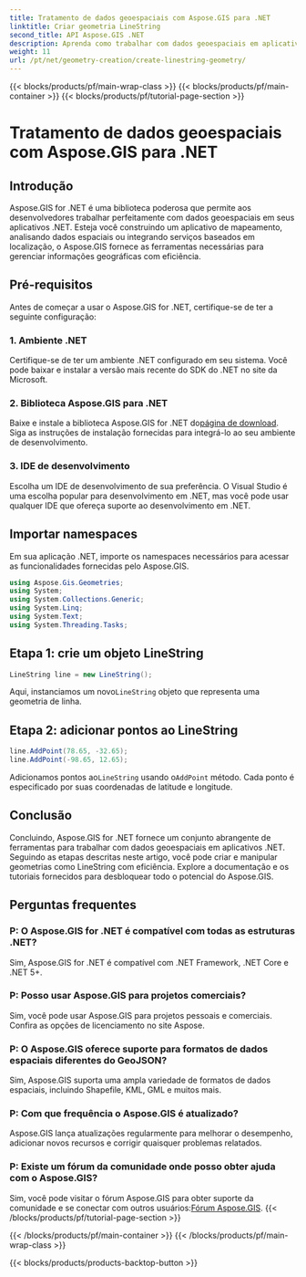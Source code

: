 ```yaml
---
title: Tratamento de dados geoespaciais com Aspose.GIS para .NET
linktitle: Criar geometria LineString
second_title: API Aspose.GIS .NET
description: Aprenda como trabalhar com dados geoespaciais em aplicativos .NET usando Aspose.GIS for .NET. Crie, analise e visualize mapas sem esforço.
weight: 11
url: /pt/net/geometry-creation/create-linestring-geometry/
---
```


{{< blocks/products/pf/main-wrap-class >}}
{{< blocks/products/pf/main-container >}}
{{< blocks/products/pf/tutorial-page-section >}}

# Tratamento de dados geoespaciais com Aspose.GIS para .NET

## Introdução
Aspose.GIS for .NET é uma biblioteca poderosa que permite aos desenvolvedores trabalhar perfeitamente com dados geoespaciais em seus aplicativos .NET. Esteja você construindo um aplicativo de mapeamento, analisando dados espaciais ou integrando serviços baseados em localização, o Aspose.GIS fornece as ferramentas necessárias para gerenciar informações geográficas com eficiência.
## Pré-requisitos
Antes de começar a usar o Aspose.GIS for .NET, certifique-se de ter a seguinte configuração:
### 1. Ambiente .NET
Certifique-se de ter um ambiente .NET configurado em seu sistema. Você pode baixar e instalar a versão mais recente do SDK do .NET no site da Microsoft.
### 2. Biblioteca Aspose.GIS para .NET
 Baixe e instale a biblioteca Aspose.GIS for .NET do[página de download](https://releases.aspose.com/gis/net/). Siga as instruções de instalação fornecidas para integrá-lo ao seu ambiente de desenvolvimento.
### 3. IDE de desenvolvimento
Escolha um IDE de desenvolvimento de sua preferência. O Visual Studio é uma escolha popular para desenvolvimento em .NET, mas você pode usar qualquer IDE que ofereça suporte ao desenvolvimento em .NET.

## Importar namespaces
Em sua aplicação .NET, importe os namespaces necessários para acessar as funcionalidades fornecidas pelo Aspose.GIS.

```csharp
using Aspose.Gis.Geometries;
using System;
using System.Collections.Generic;
using System.Linq;
using System.Text;
using System.Threading.Tasks;
```
## Etapa 1: crie um objeto LineString
```csharp
LineString line = new LineString();
```
 Aqui, instanciamos um novo`LineString` objeto que representa uma geometria de linha.
## Etapa 2: adicionar pontos ao LineString
```csharp
line.AddPoint(78.65, -32.65);
line.AddPoint(-98.65, 12.65);
```
 Adicionamos pontos ao`LineString` usando o`AddPoint` método. Cada ponto é especificado por suas coordenadas de latitude e longitude.

## Conclusão
Concluindo, Aspose.GIS for .NET fornece um conjunto abrangente de ferramentas para trabalhar com dados geoespaciais em aplicativos .NET. Seguindo as etapas descritas neste artigo, você pode criar e manipular geometrias como LineString com eficiência. Explore a documentação e os tutoriais fornecidos para desbloquear todo o potencial do Aspose.GIS.
## Perguntas frequentes
### P: O Aspose.GIS for .NET é compatível com todas as estruturas .NET?
Sim, Aspose.GIS for .NET é compatível com .NET Framework, .NET Core e .NET 5+.
### P: Posso usar Aspose.GIS para projetos comerciais?
Sim, você pode usar Aspose.GIS para projetos pessoais e comerciais. Confira as opções de licenciamento no site Aspose.
### P: O Aspose.GIS oferece suporte para formatos de dados espaciais diferentes do GeoJSON?
Sim, Aspose.GIS suporta uma ampla variedade de formatos de dados espaciais, incluindo Shapefile, KML, GML e muitos mais.
### P: Com que frequência o Aspose.GIS é atualizado?
Aspose.GIS lança atualizações regularmente para melhorar o desempenho, adicionar novos recursos e corrigir quaisquer problemas relatados.
### P: Existe um fórum da comunidade onde posso obter ajuda com o Aspose.GIS?
 Sim, você pode visitar o fórum Aspose.GIS para obter suporte da comunidade e se conectar com outros usuários:[Fórum Aspose.GIS](https://forum.aspose.com/c/gis/33).
{{< /blocks/products/pf/tutorial-page-section >}}

{{< /blocks/products/pf/main-container >}}
{{< /blocks/products/pf/main-wrap-class >}}

{{< blocks/products/products-backtop-button >}}

